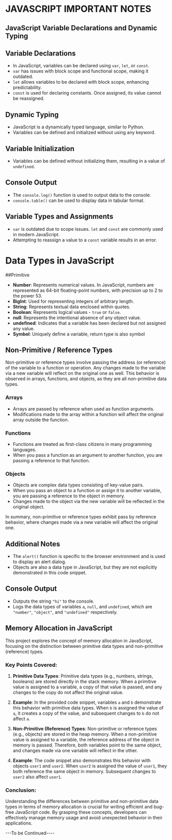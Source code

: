 # JAVASCRIPT  IMPORTANT NOTES


## JavaScript Variable Declarations and Dynamic Typing

## Variable Declarations
- In JavaScript, variables can be declared using `var`, `let`, or `const`.
- `var` has issues with block scope and functional scope, making it outdated.
- `let` allows variables to be declared with block scope, enhancing predictability.
- `const` is used for declaring constants. Once assigned, its value cannot be reassigned.

## Dynamic Typing
- JavaScript is a dynamically typed language, similar to Python.
- Variables can be defined and initialized without using any keyword.

## Variable Initialization
- Variables can be defined without initializing them, resulting in a value of `undefined`.

## Console Output
- The `console.log()` function is used to output data to the console.
- `console.table()` can be used to display data in tabular format.

## Variable Types and Assignments
- `var` is outdated due to scope issues. `let` and `const` are commonly used in modern JavaScript.
- Attempting to reassign a value to a `const` variable results in an error.



# Data Types in JavaScript
##Primitive

- **Number**: Represents numerical values. In JavaScript, numbers are represented as 64-bit floating-point numbers, with precision up to 2 to the power 53.
- **BigInt**: Used for representing integers of arbitrary length.
- **String**: Represents textual data enclosed within quotes.
- **Boolean**: Represents logical values - `true` or `false`.
- **null**: Represents the intentional absence of any object value.
- **undefined**: Indicates that a variable has been declared but not assigned any value.
- **Symbol**: Uniquely define a variable, return type is also symbol
## Non-Primitive / Reference Types

Non-primitive or reference types involve passing the address (or reference) of the variable to a function or operation. Any changes made to the variable via a new variable will reflect on the original one as well. This behavior is observed in arrays, functions, and objects, as they are all non-primitive data types.

### Arrays

- Arrays are passed by reference when used as function arguments.
- Modifications made to the array within a function will affect the original array outside the function.

### Functions

- Functions are treated as first-class citizens in many programming languages.
- When you pass a function as an argument to another function, you are passing a reference to that function.

### Objects

- Objects are complex data types consisting of key-value pairs.
- When you pass an object to a function or assign it to another variable, you are passing a reference to the object in memory.
- Changes made to the object via the new variable will be reflected in the original object.

In summary, non-primitive or reference types exhibit pass by reference behavior, where changes made via a new variable will affect the original one.


## Additional Notes

- The `alert()` function is specific to the browser environment and is used to display an alert dialog.
- Objects are also a data type in JavaScript, but they are not explicitly demonstrated in this code snippet.

## Console Output

- Outputs the string `"hi"` to the console.
- Logs the data types of variables `a`, `null`, and `undefined`, which are `"number"`, `"object"`, and `"undefined"` respectively.

## Memory Allocation in JavaScript

This project explores the concept of memory allocation in JavaScript, focusing on the distinction between primitive data types and non-primitive (reference) types.

### Key Points Covered:

1. **Primitive Data Types**: Primitive data types (e.g., numbers, strings, booleans) are stored directly in the stack memory. When a primitive value is assigned to a variable, a copy of that value is passed, and any changes to the copy do not affect the original value.

2. **Example**: In the provided code snippet, variables `a` and `b` demonstrate this behavior with primitive data types. When `b` is assigned the value of `a`, it creates a copy of the value, and subsequent changes to `b` do not affect `a`.

3. **Non-Primitive (Reference) Types**: Non-primitive or reference types (e.g., objects) are stored in the heap memory. When a non-primitive value is assigned to a variable, the reference address of the object in memory is passed. Therefore, both variables point to the same object, and changes made via one variable will reflect in the other.

4. **Example**: The code snippet also demonstrates this behavior with objects `user1` and `user2`. When `user2` is assigned the value of `user1`, they both reference the same object in memory. Subsequent changes to `user2` also affect `user1`.

### Conclusion:

Understanding the differences between primitive and non-primitive data types in terms of memory allocation is crucial for writing efficient and bug-free JavaScript code. By grasping these concepts, developers can effectively manage memory usage and avoid unexpected behavior in their applications.


---To be Continued----
